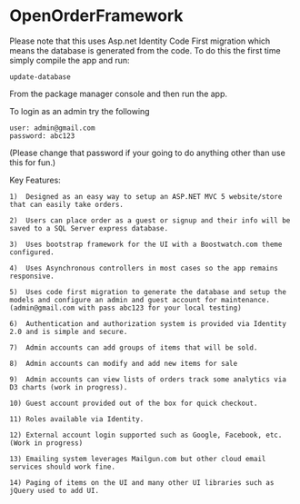 OpenOrderFramework
==================

Please note that this uses Asp.net Identity Code First migration which means the database is generated from the code. To do this the first time simply compile the app and run: 

    update-database
    
From the package manager console and then run the app. 

To login as an admin try the following

    user: admin@gmail.com
    password: abc123
    
(Please change that password if your going to do anything other than use this for fun.)


Key Features:

    1)	Designed as an easy way to setup an ASP.NET MVC 5 website/store that can easily take orders. 
    
    2)	Users can place order as a guest or signup and their info will be saved to a SQL Server express database.
    
    3)	Uses bootstrap framework for the UI with a Boostwatch.com theme configured.
    
    4)	Uses Asynchronous controllers in most cases so the app remains responsive.
    
    5)	Uses code first migration to generate the database and setup the models and configure an admin and guest account for maintenance. (admin@gmail.com with pass abc123 for your local testing)
    
    6)	Authentication and authorization system is provided via Identity 2.0 and is simple and secure.
    
    7)	Admin accounts can add groups of items that will be sold.
    
    8)	Admin accounts can modify and add new items for sale 
    
    9)	Admin accounts can view lists of orders track some analytics via D3 charts (work in progress).
    
    10)	Guest account provided out of the box for quick checkout.
    
    11)	Roles available via Identity.
    
    12)	External account login supported such as Google, Facebook, etc. (Work in progress)
    
    13)	Emailing system leverages Mailgun.com but other cloud email services should work fine.
    
    14)	Paging of items on the UI and many other UI libraries such as jQuery used to add UI.